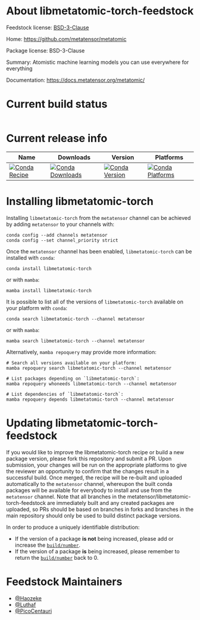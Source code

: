 About libmetatomic-torch-feedstock
==================================

Feedstock license: [BSD-3-Clause](https://github.com/metatensor/libmetatomic-torch-feedstock/blob/main/LICENSE.txt)

Home: https://github.com/metatensor/metatomic

Package license: BSD-3-Clause

Summary: Atomistic machine learning models you can use everywhere for everything

Documentation: https://docs.metatensor.org/metatomic/

Current build status
====================


<table>
</table>

Current release info
====================

| Name | Downloads | Version | Platforms |
| --- | --- | --- | --- |
| [![Conda Recipe](https://img.shields.io/badge/recipe-libmetatomic--torch-green.svg)](https://anaconda.org/metatensor/libmetatomic-torch) | [![Conda Downloads](https://img.shields.io/conda/dn/metatensor/libmetatomic-torch.svg)](https://anaconda.org/metatensor/libmetatomic-torch) | [![Conda Version](https://img.shields.io/conda/vn/metatensor/libmetatomic-torch.svg)](https://anaconda.org/metatensor/libmetatomic-torch) | [![Conda Platforms](https://img.shields.io/conda/pn/metatensor/libmetatomic-torch.svg)](https://anaconda.org/metatensor/libmetatomic-torch) |

Installing libmetatomic-torch
=============================

Installing `libmetatomic-torch` from the `metatensor` channel can be achieved by adding `metatensor` to your channels with:

```
conda config --add channels metatensor
conda config --set channel_priority strict
```

Once the `metatensor` channel has been enabled, `libmetatomic-torch` can be installed with `conda`:

```
conda install libmetatomic-torch
```

or with `mamba`:

```
mamba install libmetatomic-torch
```

It is possible to list all of the versions of `libmetatomic-torch` available on your platform with `conda`:

```
conda search libmetatomic-torch --channel metatensor
```

or with `mamba`:

```
mamba search libmetatomic-torch --channel metatensor
```

Alternatively, `mamba repoquery` may provide more information:

```
# Search all versions available on your platform:
mamba repoquery search libmetatomic-torch --channel metatensor

# List packages depending on `libmetatomic-torch`:
mamba repoquery whoneeds libmetatomic-torch --channel metatensor

# List dependencies of `libmetatomic-torch`:
mamba repoquery depends libmetatomic-torch --channel metatensor
```




Updating libmetatomic-torch-feedstock
=====================================

If you would like to improve the libmetatomic-torch recipe or build a new
package version, please fork this repository and submit a PR. Upon submission,
your changes will be run on the appropriate platforms to give the reviewer an
opportunity to confirm that the changes result in a successful build. Once
merged, the recipe will be re-built and uploaded automatically to the
`metatensor` channel, whereupon the built conda packages will be available for
everybody to install and use from the `metatensor` channel.
Note that all branches in the metatensor/libmetatomic-torch-feedstock are
immediately built and any created packages are uploaded, so PRs should be based
on branches in forks and branches in the main repository should only be used to
build distinct package versions.

In order to produce a uniquely identifiable distribution:
 * If the version of a package **is not** being increased, please add or increase
   the [``build/number``](https://docs.conda.io/projects/conda-build/en/latest/resources/define-metadata.html#build-number-and-string).
 * If the version of a package **is** being increased, please remember to return
   the [``build/number``](https://docs.conda.io/projects/conda-build/en/latest/resources/define-metadata.html#build-number-and-string)
   back to 0.

Feedstock Maintainers
=====================

* [@Haozeke](https://github.com/Haozeke/)
* [@Luthaf](https://github.com/Luthaf/)
* [@PicoCentauri](https://github.com/PicoCentauri/)

